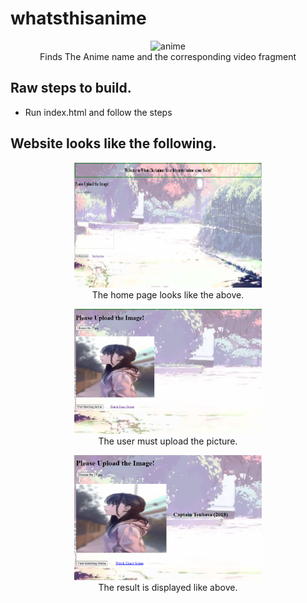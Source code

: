 
# whatsthisanime
 

<p  align="center">
    <img  src="https://w0.peakpx.com/wallpaper/543/789/HD-wallpaper-one-piece-logo-anime-one-piece.jpg"  alt="anime" width=150 height=200><br>
    Finds The Anime name and the corresponding video fragment
</p>

## Raw steps to build.
- Run index.html and follow the steps

## Website looks like the following.

<p  align="center">
    <img  src="websitelook.PNG"  alt="anime" width=300 height=200><br>
    The home page looks like the above.
</p>

<p  align="center">
    <img  src="uploadpicture.PNG"  alt="anime" width=300 height=200><br>
    The user must upload the picture.
</p>

<p  align="center">
    <img  src="result.PNG"  alt="anime" width=300 height=200><br>
    The result is displayed like above.
</p>
